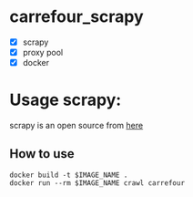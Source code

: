 # carrefour_scrapy
- [x] scrapy
- [x] proxy pool
- [x] docker

# Usage scrapy:
scrapy is an open source from [here](https://github.com/scrapy/scrapy)  

## How to use
```shell
docker build -t $IMAGE_NAME .
docker run --rm $IMAGE_NAME crawl carrefour
```
